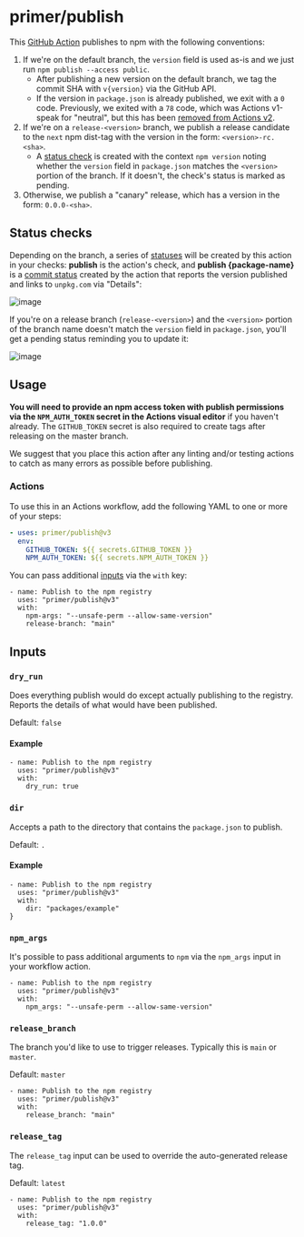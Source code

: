 # primer/publish

This [GitHub Action][github actions] publishes to npm with the following conventions:

1. If we're on the default branch, the `version` field is used as-is and we just run `npm publish --access public`.
   - After publishing a new version on the default branch, we tag the commit SHA with `v{version}` via the GitHub API.
   - If the version in `package.json` is already published, we exit with a `0` code. Previously, we exited with a `78` code, which was Actions v1-speak for "neutral", but this has been [removed from Actions v2](https://twitter.com/ethomson/status/1163899559279497217?s=20).
1. If we're on a `release-<version>` branch, we publish a release candidate to the `next` npm dist-tag with the version in the form: `<version>-rc.<sha>`.
   - A [status check][status checks] is created with the context `npm version` noting whether the `version` field in `package.json` matches the `<version>` portion of the branch. If it doesn't, the check's status is marked as pending.
1. Otherwise, we publish a "canary" release, which has a version in the form: `0.0.0-<sha>`.

## Status checks

Depending on the branch, a series of [statuses][status checks] will be created by this action in your checks: **publish** is the action's check, and **publish {package-name}** is a [commit status] created by the action that reports the version published and links to `unpkg.com` via "Details":

![image](https://user-images.githubusercontent.com/113896/52375286-23368980-2a14-11e9-8974-062a3e45a846.png)

If you're on a release branch (`release-<version>`) and the `<version>` portion of the branch name doesn't match the `version` field in `package.json`, you'll get a pending status reminding you to update it:

![image](https://user-images.githubusercontent.com/113896/52388530-b63ae800-2a43-11e9-92ef-14ec9459c109.png)

## Usage

**You will need to provide an npm access token with publish permissions via the `NPM_AUTH_TOKEN` secret in the Actions visual editor** if you haven't already. The `GITHUB_TOKEN` secret is also required to create tags after releasing on the master branch.

We suggest that you place this action after any linting and/or testing actions to catch as many errors as possible before publishing.


### Actions
To use this in an Actions workflow, add the following YAML to one or more of your steps:

```yaml
- uses: primer/publish@v3
  env:
    GITHUB_TOKEN: ${{ secrets.GITHUB_TOKEN }}
    NPM_AUTH_TOKEN: ${{ secrets.NPM_AUTH_TOKEN }}
```

You can pass additional [inputs](#inputs) via the `with` key:

```hcl
- name: Publish to the npm registry
  uses: "primer/publish@v3"
  with:
    npm-args: "--unsafe-perm --allow-same-version"
    release-branch: "main"
```


## Inputs

### `dry_run`

Does everything publish would do except actually publishing to the registry. Reports the details of what would have been published.

Default: `false`

#### Example

```hcl
- name: Publish to the npm registry
  uses: "primer/publish@v3"
  with:
    dry_run: true
```

### `dir`

Accepts a path to the directory that contains the `package.json` to publish.

Default: `.`

#### Example

```hcl
- name: Publish to the npm registry
  uses: "primer/publish@v3"
  with:
    dir: "packages/example"
}
```

### `npm_args`

It's possible to pass additional arguments to `npm` via the `npm_args` input in your workflow action.

```hcl
- name: Publish to the npm registry
  uses: "primer/publish@v3"
  with:
    npm_args: "--unsafe-perm --allow-same-version"
```

### `release_branch`

The branch you'd like to use to trigger releases. Typically this is `main` or `master`.

Default: `master`

```hcl
- name: Publish to the npm registry
  uses: "primer/publish@v3"
  with:
    release_branch: "main"
```

### `release_tag`

The `release_tag` input can be used to override the auto-generated release tag.

Default: `latest`

```hcl
- name: Publish to the npm registry
  uses: "primer/publish@v3"
  with:
    release_tag: "1.0.0"
```

[github actions]: https://github.com/features/actions
[commit status]: https://developer.github.com/v3/repos/statuses/
[status checks]: https://help.github.com/articles/about-status-checks/
